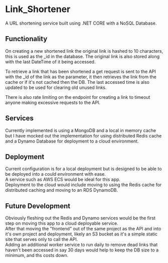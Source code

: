 # Link_Shortener
A URL shortening service built using .NET CORE with a NoSQL Database.

## Functionality
On creating a new shortened link the original link is hashed to 10 characters, this is used as the _id in the database. The original link is also stored along with the last DateTime of it being accessed.

To retrieve a link that has been shortened a get request is sent to the API with the _id of the link as the parameter, it then retrieves the link from the cache or if it's not cached then the DB. The last accessed time is also updated to be used for clearing old unused links.

There is also rate limiting on the endpoint for creating a link to timeout anyone making excessive requests to the API.

## Services
Currently implemented is using a MongoDB and a local in memory cache but I have mocked out the implementation for using distributed Redis cache and a Dynamo Database for deployment to a cloud environment.

## Deployment
Current configuration is for a local deployment but is designed to be able to be deployed into a could environment with ease.\
A service such as AWS ECS would be ideal for this app.\
Deployment to the cloud would include moving to using the Redis cache for distributed caching and moving to an RDS DynamoDB.

## Future Development
Obviously fleshing out the Redis and Dynamo services would be the first step on moving this app to a cloud deployable service.\
After that moving the "frontend" out of the same project as the API and into it's own project and deployment, likely an S3 bucket as it's a simple static site that serves only to call the API.\
Adding an additional worker service to run daily to remove dead links that haven't been accessed in say 30 days would help to keep the DB size to a minimum, and ths costs down.
